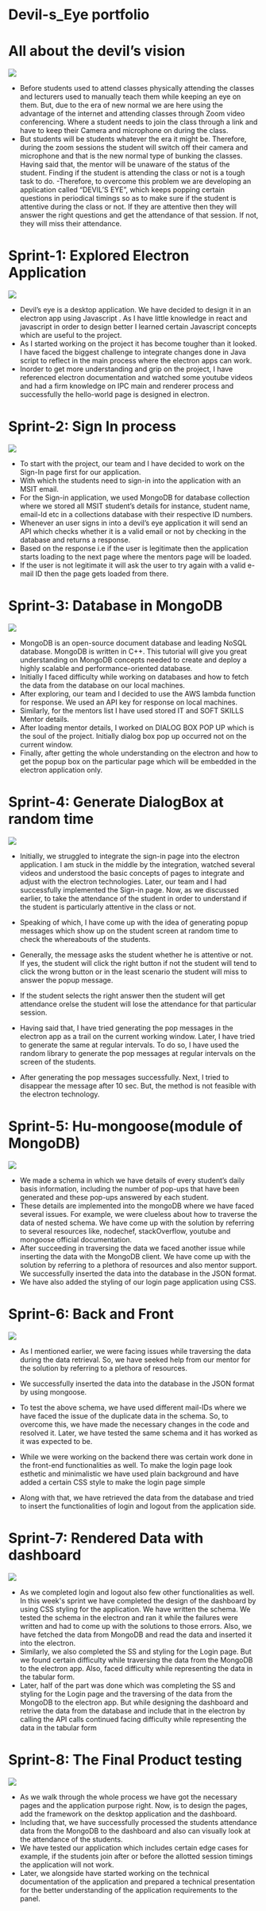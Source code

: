 # Devil-s_Eye portfolio

# All about the devil’s vision 


![](images/devils_eye.gif)

- Before students used to attend classes physically attending the classes and lecturers used to manually teach them while keeping an eye on them. But, due to the era of new normal we are here using the advantage of the internet and attending classes through Zoom video conferencing. Where a student needs to join the class through a link and have to keep their Camera and microphone on during the class.
- But students will be students whatever the era it might be. Therefore, during the zoom sessions the student will switch off their camera and microphone and that is the new normal type of bunking the classes. Having said that, the mentor will be unaware of the status of the student. Finding if the student is attending the class or not is a tough task to do. -Therefore, to overcome this problem we are developing an application called “DEVIL’S EYE”, which keeps popping certain questions in periodical timings so as to make sure if the student is attentive during the class or not. If they are attentive then they will answer the right questions and get the attendance of that session. If not, they will miss their attendance.

# Sprint-1: Explored Electron Application

![](images/electronjs.jpeg)

- Devil’s eye is a desktop application. We have decided to design it in an electron app using Javascript . As I have little knowledge in react and javascript in order to design better I learned certain Javascript concepts which are useful to the project.
- As I started working on the project it has become tougher than it looked. I have faced the biggest challenge to integrate changes done in Java script to reflect in the main process where the electron apps can work.
- Inorder to get more understanding and grip on the project, I have referenced electron documentation and watched some youtube videos and had a firm knowledge on IPC main and renderer process and successfully the hello-world page is designed in electron.

# Sprint-2: Sign In process

![](images/login.jpeg)

- To start with the project, our team and I have decided to work on the Sign-In page first for our application.
- With which the students need to sign-in into the application with an MSIT email.
- For the Sign-in application, we used MongoDB for database collection where we stored all MSIT student’s details for instance, student name, email-Id etc in a collections database with their respective ID numbers.
- Whenever an user signs in into a devil’s eye application it will send an API which checks whether it is a valid email or not by checking in the database and returns a response.
- Based on the response i.e if the user is legitimate then the application starts loading to the next page where the mentors page will be loaded.
- If the user is not legitimate it will ask the user to try again with a valid e-mail ID then the page gets loaded from there.

# Sprint-3: Database in MongoDB

![](images/MongoDB-to-JSON.png)

- MongoDB is an open-source document database and leading NoSQL database. MongoDB is written in C++. This tutorial will give you great understanding on MongoDB concepts needed to create and deploy a highly scalable and performance-oriented database.
- Initially I faced difficulty while working on databases and how to fetch the data from the database on our local machines.
- After exploring, our team and I decided to use the AWS lambda function for response. We used an API key for response on local machines.
- Similarly, for the mentors list I have used stored IT and SOFT SKILLS Mentor details.
- After loading mentor details, I worked on DIALOG BOX POP UP which is the soul of the project. Initially dialog box pop up occurred not on the current window.
- Finally, after getting the whole understanding on the electron and how to get the popup box on the particular page which will be embedded in the electron application only.

# Sprint-4: Generate DialogBox at random time

![](images/electron-showmessagebox.png)

- Initially, we struggled to integrate the sign-in page into the electron application. I am stuck in the middle by the integration, watched several videos and understood the basic concepts of pages to integrate and adjust with the electron technologies. Later, our team and I had successfully implemented the Sign-in page.
Now, as we discussed earlier, to take the attendance of the student in order to understand if the student is particularly attentive in the class or not. 
 
- Speaking of which, I have come up with the idea of generating popup messages which show up on the student screen at random time to check the whereabouts of the students. 
- Generally, the message asks the student whether he is attentive or not. If yes, the student will click the right button if not the student will tend to click the wrong button or in the least scenario the student will miss to answer the popup message.
 
- If the student selects the right answer then the student will get attendance orelse the student will lose the attendance for that particular session.

- Having said that, I have tried generating the pop messages in the electron app as a trail on the current working window. Later, I have tried to generate the same at regular intervals. To do so, I have used the random library to generate the pop messages at regular intervals on the screen of the students. 
 
- After generating the pop messages successfully. Next, I tried to disappear the message after 10 sec. But, the method is not feasible with the electron technology. 

# Sprint-5: Hu-mongoose(module of MongoDB)

![](images/mongoose.png)

- We made a schema in which we have details of every student’s daily basis information, including the number of pop-ups that have been generated and these pop-ups answered by each student.
- These details are implemented into the mongoDB where we have faced several issues. For example, we were clueless about how to traverse the data of nested schema. We have come up with the solution by referring to several resources like, nodechef, stackOverflow, youtube and mongoose official documentation.
- After succeeding in traversing the data we faced another issue while inserting the data with the MongoDB client. We have come up with the solution by referring to a plethora of resources and also mentor support. We successfully inserted the data into the database in the JSON format.
- We have also added the styling of our login page application using CSS.

# Sprint-6: Back and Front

![](images/sprint6.png)
- As I mentioned earlier, we were facing issues while traversing the data during the data retrieval. So, we have seeked help from our mentor for the solution by referring to a plethora of resources.
- We successfully inserted the data into the database in the JSON format by using mongoose.

- To test the above schema, we have used different mail-IDs where we have faced the issue of the duplicate data in the schema. So, to overcome this, we have made the necessary changes in the code and resolved it. Later, we have tested the same schema and it has worked as it was expected to be.

- While we were working on the backend there was certain work done in the front-end functionalities as well. To make the login page look esthetic and minimalistic we have used plain background and have added a certain CSS style to make the login page simple
- Along with that, we have retrieved the data from the database and tried to insert the functionalities of login and logout from the application side.

# Sprint-7: Rendered Data with dashboard
![](images/sprint7.png)
- As we completed login and logout also few other functionalities as well. In this week's sprint we have completed the design of the dashboard by using CSS styling for the application. We have written the schema. We tested the schema in the electron and ran it while the failures were written and had to come up with the solutions to those errors. Also, we have fetched the data from MongoDB and read the data and inserted it into the electron. 
- Similarly, we also completed the SS and styling for the Login page. But we found certain difficulty while traversing the data from the MongoDB to the electron app. Also, faced difficulty while representing the data in the tabular form.
- Later, half of the part was done which was completing the SS and styling for the Login page and the traversing of the data from the MongoDB to the electron app. But while designing the dashboard and retrive the data from the database and include that in the electron by calling the API calls continued facing difficulty while representing the data in the tabular form

# Sprint-8: The Final Product testing
![](images/sprint8.jpeg)
- As we walk through the whole process we have got the necessary pages and the application purpose right. Now, is to design the pages, add the framework on the desktop application and the dashboard.
- Including that, we have successfully processed the students attendance data from the MongoDB to the dashboard and also can visually look at the attendance of the students.
- We have tested our application which includes certain edge cases for example, if the students join after or before the allotted session timings the application will not work.
- Later, we alongside have started working on the technical documentation of the application and prepared a technical presentation for the better understanding of the application requirements to the panel.



